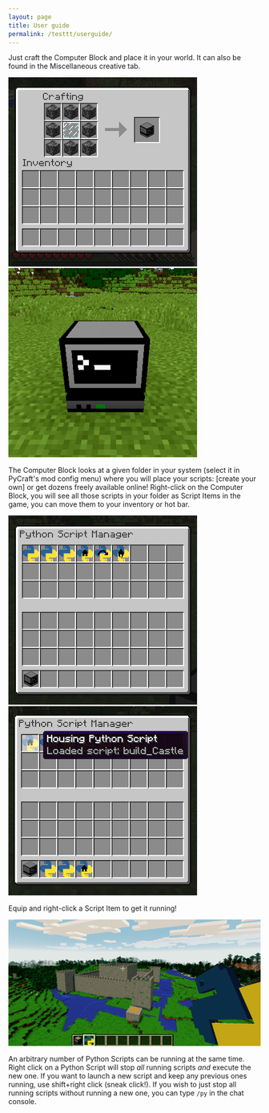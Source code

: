 ```yaml
---
layout: page
title: User guide
permalink: /testtt/userguide/
---
```


Just craft the Computer Block and place it in your world. It can also be found in the Miscellaneous creative tab.

![ComputerBlock recipe](/images/recipe.png)
![ComputerBlock](/images/computerblock.png)

The Computer Block looks at a given folder in your system (select it in PyCraft's mod config menu) where you will place your scripts: [create your own] or get dozens freely available online! Right-click on the Computer Block, you will see all those scripts in your folder as Script Items in the game, you can move them to your inventory or hot bar.

![ComputerBlock inventory](/images/computer_inventory.png)
![House ScriptItem](/images/scriptItem_house.png)

Equip and right-click a Script Item to get it running!

![Castle](/images/castle.png)

An arbitrary number of Python Scripts can be running at the same time. Right click on a Python Script will stop *all* running scripts *and* execute the new one. If you want to launch a new script and keep any previous ones running, use shift+right click (sneak click!). If you wish to just stop all running scripts without running a new one, you can type `/py` in the chat console.

